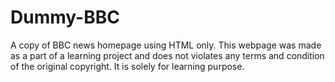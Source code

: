 # Dummy-BBC
A copy of BBC news homepage using HTML only.
This webpage was made as a part of a learning project and does not violates any terms and condition of the original copyright. It is solely for learning purpose.
